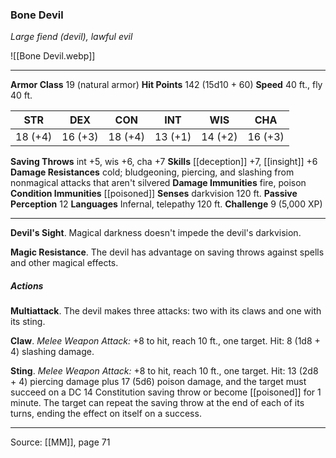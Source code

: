 ### Bone Devil
_Large fiend (devil), lawful evil_

![[Bone Devil.webp]]




---

**Armor Class** 19 (natural armor)
**Hit Points** 142 (15d10 + 60)
**Speed** 40 ft., fly 40 ft.

| STR     | DEX     | CON     | INT     | WIS     | CHA     |
|---------|---------|---------|---------|---------|---------|
| 18 (+4) | 16 (+3) | 18 (+4) | 13 (+1) | 14 (+2) | 16 (+3) |

**Saving Throws** int +5, wis +6, cha +7
**Skills** [[deception]] +7, [[insight]] +6
**Damage Resistances** cold; bludgeoning, piercing, and slashing from nonmagical attacks that aren't silvered
**Damage Immunities** fire, poison
**Condition Immunities** [[poisoned]]
**Senses** darkvision 120 ft.
**Passive Perception** 12
**Languages** Infernal, telepathy 120 ft.
**Challenge** 9 (5,000 XP)

---

**Devil's Sight**. Magical darkness doesn't impede the devil's darkvision.

**Magic Resistance**. The devil has advantage on saving throws against spells and other magical effects.

##### Actions
**Multiattack**. The devil makes three attacks: two with its claws and one with its sting.

**Claw**. _Melee Weapon Attack:_ +8 to hit, reach 10 ft., one target. Hit: 8 (1d8 + 4) slashing damage.

**Sting**. _Melee Weapon Attack:_ +8 to hit, reach 10 ft., one target. Hit: 13 (2d8 + 4) piercing damage plus 17 (5d6) poison damage, and the target must succeed on a DC 14 Constitution saving throw or become [[poisoned]] for 1 minute. The target can repeat the saving throw at the end of each of its turns, ending the effect on itself on a success.


---

Source: [[MM]], page 71